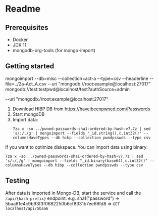 # Readme

## Prerequisites
- Docker
- JDK 11
- mongodb-org-tools (for mongo-import)

## Getting started

mongoimport --db=misc --collection=act-a --type=csv --headerline --file=../2a-Act_A.csv --uri "mongodb://root:example@localhost:27017"
mongodb://test:testpwd@localhost/test?authSource=admin

--uri "mongodb://root:example@localhost:27017"

1. Download HIBP DB from https://haveibeenpwned.com/Passwords
2. Start mongoDB
3. Import data:
   ```
   7za x -so ../pwned-passwords-sha1-ordered-by-hash-v7.7z | sed 's/:/,/g' | mongoimport --fields "_id.string(),c.int32()" --columnsHaveTypes --db hibp --collection pwndpsswds --type csv
   ```



If you want to optimize diskspace. You can import data using binary:   
   ```
   7za x -so ../pwned-passwords-sha1-ordered-by-hash-v7.7z | sed 's/:/,/g' | mongoimport --fields "_id.binary(base64),c.int32()" --columnsHaveTypes --db hibp --collection pwndpsswds --type csv
   ```


## Testing
After data is imported in Mongo-DB, start the service and call the ```/api/{hash-prefix}``` endpoint.
e.g. sha1("password") => 5baa61e4c9b93f3f0682250b6cf8331b7ee68fd8 => ```GET localhost/api/5baa6```
